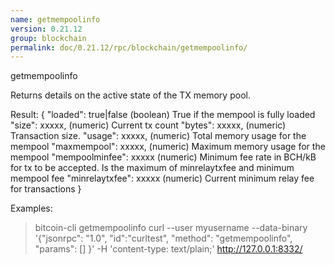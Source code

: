 ```yaml
---
name: getmempoolinfo
version: 0.21.12
group: blockchain
permalink: doc/0.21.12/rpc/blockchain/getmempoolinfo/
---
```


getmempoolinfo

Returns details on the active state of the TX memory pool.

Result:
{
  "loaded": true|false         (boolean) True if the mempool is fully loaded
  "size": xxxxx,               (numeric) Current tx count
  "bytes": xxxxx,              (numeric) Transaction size.
  "usage": xxxxx,              (numeric) Total memory usage for the mempool
  "maxmempool": xxxxx,         (numeric) Maximum memory usage for the mempool
  "mempoolminfee": xxxxx       (numeric) Minimum fee rate in BCH/kB for tx to be accepted. Is the maximum of minrelaytxfee and minimum mempool fee
  "minrelaytxfee": xxxxx       (numeric) Current minimum relay fee for transactions
}

Examples:
> bitcoin-cli getmempoolinfo 
> curl --user myusername --data-binary '{"jsonrpc": "1.0", "id":"curltest", "method": "getmempoolinfo", "params": [] }' -H 'content-type: text/plain;' http://127.0.0.1:8332/


